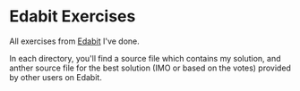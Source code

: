 # Edabit Exercises
All exercises from [Edabit](https://edabit.com/) I've done.

In each directory, you'll find a source file which contains my solution, and anther source file for the best solution (IMO or based on the votes) provided by other users on Edabit.